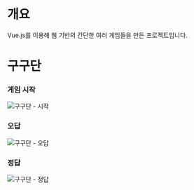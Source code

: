 # 개요   

Vue.js를 이용해 웹 기반의 간단한 여러 게임들을 만든 프로젝트입니다.   
   
   
   #
# 구구단   

### 게임 시작   

![구구단 - 시작](https://user-images.githubusercontent.com/46395776/136207445-8d072c82-4e69-4c7a-b12f-5f08f35dc67c.png)   
   
### 오답   

![구구단 - 오답](https://user-images.githubusercontent.com/46395776/136207664-2c5f131b-d573-460c-9e55-2e86f5d0ab23.png)   

### 정답   

![구구단 - 정답](https://user-images.githubusercontent.com/46395776/136207717-f247b172-be31-4da8-8400-ca89f8ae9fbd.png)   
